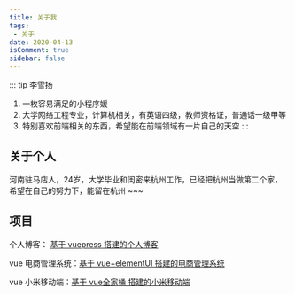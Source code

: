 ```yaml
---
title: 关于我
tags:
 - 关于
date: 2020-04-13
isComment: true
sidebar: false
---
```


::: tip 李雪扬
1. 一枚容易满足的小程序媛<br>
2. 大学网络工程专业，计算机相关，有英语四级，教师资格证，普通话一级甲等<br>
3. 特别喜欢前端相关的东西，希望能在前端领域有一片自己的天空
:::

## 关于个人

河南驻马店人，24岁，大学毕业和闺密来杭州工作，已经把杭州当做第二个家，希望在自己的努力下，能留在杭州 ~~~


## 项目

个人博客： [基于 vuepress 搭建的个人博客](http://alexlxy.club/)

<!-- 个人简历在线版：[基于 H5+Css3 搭建的个人在线简历](http://118.25.49.69:8081/) -->

vue 电商管理系统：[基于 vue+elementUI 搭建的电商管理系统](http://118.25.49.69:8082/)

vue 小米移动端：[基于 vue全家桶 搭建的小米移动端](http://118.25.49.69:8083/)